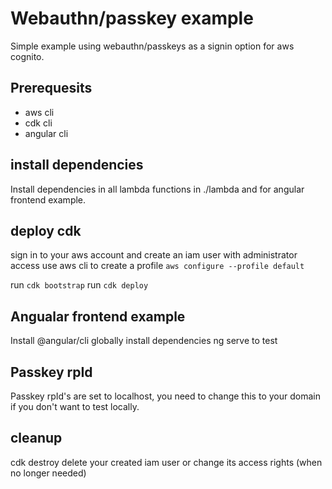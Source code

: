 # Webauthn/passkey example

Simple example using webauthn/passkeys as a signin option for aws cognito.

## Prerequesits
- aws cli
- cdk cli
- angular cli

## install dependencies
Install dependencies in all lambda functions in ./lambda and for angular frontend example.

## deploy cdk
sign in to your aws account and create an iam user with administrator access
use aws cli to create a profile
`aws configure --profile default`

run `cdk bootstrap`
run `cdk deploy`

## Angualar frontend example
Install @angular/cli globally
install dependencies
ng serve  to test

## Passkey rpId
Passkey rpId's are set to localhost, you need to change this to your domain if you don't want to test locally.

## cleanup
cdk destroy
delete your created iam user or change its access rights (when no longer needed)
